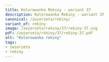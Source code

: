 ```yaml
---
title: Kolorowanka Rekiny - wariant 37
description: Kolorowanka Rekiny - wariant 37
canonical: /zwierzeta/rekiny/
variant_of: rekiny
image: /zwierzeta/rekiny/37/rekiny-37.svg
pdf: /zwierzeta/rekiny/37/rekiny-37.pdf
alt: "Kolorowanka rekiny"
tags:
- zwierzeta
- rekiny
---
```

